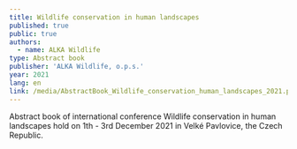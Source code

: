 ```yaml
---
title: Wildlife conservation in human landscapes
published: true
public: true
authors:
  - name: ALKA Wildlife
type: Abstract book
publisher: 'ALKA Wildlife, o.p.s.'
year: 2021
lang: en
link: /media/AbstractBook_Wildlife_conservation_human_landscapes_2021.pdf
---
```

Abstract book of international conference Wildlife conservation in human landscapes hold on 1th - 3rd December 2021 in Velké Pavlovice, the Czech Republic.
